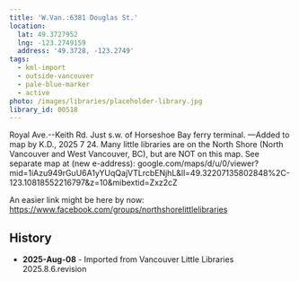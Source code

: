 ```yaml
---
title: 'W.Van.:6381 Douglas St.'
location:
  lat: 49.3727952
  lng: -123.2749159
  address: '49.3728, -123.2749'
tags:
  - kml-import
  - outside-vancouver
  - pale-blue-marker
  - active
photo: /images/libraries/placeholder-library.jpg
library_id: 00518
---
```

Royal Ave.--Keith Rd.
Just s.w. of Horseshoe Bay ferry terminal.
—Added to map by K.D., 2025 7 24.
Many little libraries are on the North Shore (North Vancouver and West Vancouver, BC),
but are NOT on this map.
See separate map at (new e-address):
google.com/maps/d/u/0/viewer?mid=1iAzu949rGuU6A1yYUqQajVTLrcbENjhL&ll=49.32207135802848%2C-123.10818552216797&z=10&mibextid=Zxz2cZ

An easier link might be here by now:
https://www.facebook.com/groups/northshorelittlelibraries

## History
- **2025-Aug-08** - Imported from Vancouver Little Libraries 2025.8.6.revision
